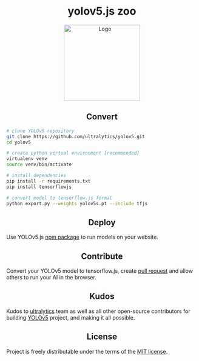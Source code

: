 <h1 align="center">yolov5.js zoo</h1>

<p align="center"> 
    <img width="200" src="https://yolov5js-images.s3.eu-central-1.amazonaws.com/yolov5js-logo.png" alt="Logo">
</p>

## <div align="center">Convert</div>

```bash
# clone YOLOv5 repository
git clone https://github.com/ultralytics/yolov5.git
cd yolov5

# create python virtual environment [recommended]
virtualenv venv
source venv/bin/activate

# install dependencies
pip install -r requirements.txt
pip install tensorflowjs

# convert model to tensorflow.js format
python export.py --weights yolov5s.pt --include tfjs
```

## <div align="center">Deploy</div>

Use YOLOv5.js [npm package](https://www.npmjs.com/package/yolov5js) to run models on your website.

## <div align="center">Contribute</div>

Convert your YOLOv5 model to tensorflow.js, create [pull request](https://github.com/SkalskiP/yolov5js-zoo/pulls) and allow others to run your AI in the browser.

## <div align="center">Kudos</div>

Kudos to [ultralytics](https://ultralytics.com/) team as well as all other open-source contributors for building [YOLOv5](https://github.com/ultralytics/yolov5) project, and making it all possible.

## <div align="center">License</div>

Project is freely distributable under the terms of the [MIT license](LICENSE).
